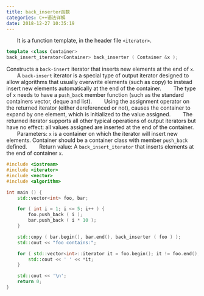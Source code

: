 ```yaml
---
title: back_inserter函数
categories: C++语法详解
date: 2018-12-27 10:35:19
---
```

&emsp;&emsp;It is a function template, in the header file `<iterator>`.<!--more-->

``` cpp
template <class Container>
back_insert_iterator<Container> back_inserter ( Container &x );
```

Constructs a `back-insert` iterator that inserts new elements at the end of `x`.
&emsp;&emsp;A `back-insert` iterator is a special type of output iterator designed to allow algorithms that usually overwrite elements (such as copy) to instead insert new elements automatically at the end of the container.
&emsp;&emsp;The type of `x` needs to have a `push_back` member function (such as the standard containers vector, deque and list).
&emsp;&emsp;Using the assignment operator on the returned iterator (either dereferenced or not), causes the container to expand by one element, which is initialized to the value assigned.
&emsp;&emsp;The returned iterator supports all other typical operations of output iterators but have no effect: all values assigned are inserted at the end of the container.
&emsp;&emsp;Parameters: `x` is a container on which the iterator will insert new elements. Container should be a container class with member `push_back` defined.
&emsp;&emsp;Return value: A `back_insert_iterator` that inserts elements at the end of container `x`.

``` cpp
#include <iostream>
#include <iterator>
#include <vector>
#include <algorithm>

int main () {
    std::vector<int> foo, bar;

    for ( int i = 1; i <= 5; i++ ) {
        foo.push_back ( i );
        bar.push_back ( i * 10 );
    }

    std::copy ( bar.begin(), bar.end(), back_inserter ( foo ) );
    std::cout << "foo contains:";

    for ( std::vector<int>::iterator it = foo.begin(); it != foo.end(); ++it ) {
        std::cout << ' ' << *it;
    }

    std::cout << '\n';
    return 0;
}
```